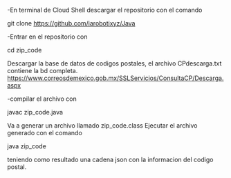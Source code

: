 -En terminal de Cloud Shell descargar el repositorio con el comando

git clone     https://github.com/iarobotixyz/Java

-Entrar en el repositorio con 

cd zip_code

Descargar la base de datos de codigos postales, el archivo CPdescarga.txt contiene la bd completa. 
https://www.correosdemexico.gob.mx/SSLServicios/ConsultaCP/Descarga.aspx

-compilar el archivo con 

javac zip_code.java

Va a generar un archivo llamado zip_code.class 
Ejecutar el archivo generado con el comando

java zip_code

teniendo como resultado una cadena json con la informacion del codigo postal.
